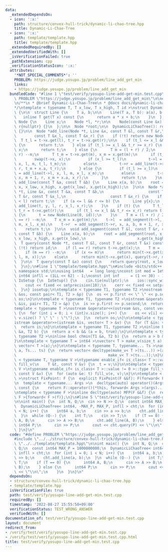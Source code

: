 ```yaml
---
data:
  _extendedDependsOn:
  - icon: ':x:'
    path: structure/convex-hull-trick/dynamic-li-chao-tree.hpp
    title: Dynamic-Li-Chao-Tree
  - icon: ':x:'
    path: template/template.hpp
    title: template/template.hpp
  _extendedRequiredBy: []
  _extendedVerifiedWith: []
  _isVerificationFailed: true
  _pathExtension: cpp
  _verificationStatusIcon: ':x:'
  attributes:
    '*NOT_SPECIAL_COMMENTS*': ''
    PROBLEM: https://judge.yosupo.jp/problem/line_add_get_min
    links:
    - https://judge.yosupo.jp/problem/line_add_get_min
  bundledCode: "#line 1 \"test/verify/yosupo-line-add-get-min.test.cpp\"\n#define\
    \ PROBLEM \"https://judge.yosupo.jp/problem/line_add_get_min\"\n\n#line 1 \"structure/convex-hull-trick/dynamic-li-chao-tree.hpp\"\
    \n/**\n * @brief Dynamic-Li-Chao-Tree\n * @docs docs/dynamic-li-chao-tree.md\n\
    */\ntemplate < typename T, T x_low, T x_high, T id >\nstruct DynamicLiChaoTree\
    \ {\n\n  struct Line {\n    T a, b;\n\n    Line(T a, T b): a(a), b(b) {}\n\n \
    \   inline T get(T x) const {\n      return a * x + b;\n    }\n  };\n\n  struct\
    \ Node {\n    Line x;\n    Node *l, *r;\n\n    Node(const Line &x): x{x}, l{nullptr},\
    \ r{nullptr} {}\n  };\n\n  Node *root;\n\n  DynamicLiChaoTree(): root{nullptr}\
    \ {}\n\n  Node *add_line(Node *t, Line &x, const T &l, const T &r,\n         \
    \        const T &x_l, const T &x_r) {\n    if (!t) return new Node(x);\n\n  \
    \  T t_l = t->x.get(l), t_r = t->x.get(r);\n\n    if (t_l <= x_l && t_r <= x_r)\
    \ {\n      return t;\n    } else if (t_l >= x_l && t_r >= x_r) {\n      t->x =\
    \ x;\n      return t;\n    } else {\n      T m = (l + r) / 2;\n      if (m ==\
    \ r) --m;\n      T t_m = t->x.get(m), x_m = x.get(m);\n      if (t_m > x_m) {\n\
    \        swap(t->x, x);\n        if (x_l >= t_l)\n          t->l = add_line(t->l,\
    \ x, l, m, t_l, t_m);\n        else\n          t->r = add_line(t->r, x, m + 1,\
    \ r, t_m + x.a, t_r);\n      } else {\n        if (t_l >= x_l)\n          t->l\
    \ = add_line(t->l, x, l, m, x_l, x_m);\n        else\n          t->r = add_line(t->r,\
    \ x, m + 1, r, x_m + x.a, x_r);\n      }\n      return t;\n    }\n  }\n\n  void\
    \ add_line(const T &a, const T &b) {\n    Line x(a, b);\n    root =\n        add_line(root,\
    \ x, x_low, x_high, x.get(x_low), x.get(x_high));\n  }\n\n  Node *add_segment(Node\
    \ *t, Line &x, const T &a, const T &b,\n                    const T &l, const\
    \ T &r, const T &x_l,\n                    const T &x_r) {\n    if (r < a || b\
    \ < l) return t;\n    if (a <= l && r <= b) {\n      Line y{x};\n      return\
    \ add_line(t, y, l, r, x_l, x_r);\n    }\n    if (t) {\n      T t_l = t->x.get(l),\
    \ t_r = t->x.get(r);\n      if (t_l <= x_l && t_r <= x_r) return t;\n    } else\
    \ {\n      t = new Node(Line(0, id));\n    }\n    T m = (l + r) / 2;\n    if (m\
    \ == r) --m;\n    T x_m = x.get(m);\n    t->l  = add_segment(t->l, x, a, b, l,\
    \ m, x_l, x_m);\n    t->r  = add_segment(t->r, x, a, b, m + 1, r, x_m + x.a, x_r);\n\
    \    return t;\n  }\n\n  void add_segment(const T &l, const T &r, const T &a,\
    \ const T &b) {\n    Line x(a, b);\n    root = add_segment(root, x, l, r - 1,\
    \ x_low, x_high, x.get(x_low),\n                       x.get(x_high));\n  }\n\n\
    \  T query(const Node *t, const T &l, const T &r, const T &x) const {\n    if\
    \ (!t) return id;\n    if (l == r) return t->x.get(x);\n    T m = (l + r) / 2;\n\
    \    if (m == r) --m;\n    if (x <= m)\n      return min(t->x.get(x), query(t->l,\
    \ l, m, x));\n    else\n      return min(t->x.get(x), query(t->r, m + 1, r, x));\n\
    \  }\n\n  T query(const T &x) const {\n    return query(root, x_low, x_high, x);\n\
    \  }\n};\n#line 1 \"template/template.hpp\"\n#include <bits/stdc++.h>\n\nusing\
    \ namespace std;\n\nusing int64   = long long;\nconst int mod = 1e9 + 7;\n\nconst\
    \ int64 infll = (1LL << 62) - 1;\nconst int inf     = (1 << 30) - 1;\n\nstruct\
    \ IoSetup {\n  IoSetup() {\n    cin.tie(nullptr);\n    ios::sync_with_stdio(false);\n\
    \    cout << fixed << setprecision(10);\n    cerr << fixed << setprecision(10);\n\
    \  }\n} iosetup;\n\ntemplate < typename T1, typename T2 >\nostream &operator<<(ostream\
    \ &os, const pair< T1, T2 > &p) {\n  os << p.first << \" \" << p.second;\n  return\
    \ os;\n}\n\ntemplate < typename T1, typename T2 >\nistream &operator>>(istream\
    \ &is, pair< T1, T2 > &p) {\n  is >> p.first >> p.second;\n  return is;\n}\n\n\
    template < typename T >\nostream &operator<<(ostream &os, const vector< T > &v)\
    \ {\n  for (int i = 0; i < (int)v.size(); i++) {\n    os << v[i] << (i + 1 !=\
    \ v.size() ? \" \" : \"\");\n  }\n  return os;\n}\n\ntemplate < typename T >\n\
    istream &operator>>(istream &is, vector< T > &v) {\n  for (T &in: v) is >> in;\n\
    \  return is;\n}\n\ntemplate < typename T1, typename T2 >\ninline bool chmax(T1\
    \ &a, T2 b) {\n  return a < b && (a = b, true);\n}\n\ntemplate < typename T1,\
    \ typename T2 >\ninline bool chmin(T1 &a, T2 b) {\n  return a > b && (a = b, true);\n\
    }\n\ntemplate < typename T = int64 >\nvector< T > make_v(size_t a) {\n  return\
    \ vector< T >(a);\n}\n\ntemplate < typename T, typename... Ts >\nauto make_v(size_t\
    \ a, Ts... ts) {\n  return vector< decltype(make_v< T >(ts...)) >(a,\n       \
    \                                         make_v< T >(ts...));\n}\n\ntemplate\
    \ < typename T, typename V >\ntypename enable_if< is_class< T >::value == 0 >::type\
    \ fill_v(\n    T &t, const V &v) {\n  t = v;\n}\n\ntemplate < typename T, typename\
    \ V >\ntypename enable_if< is_class< T >::value != 0 >::type fill_v(\n    T &t,\
    \ const V &v) {\n  for (auto &e: t) fill_v(e, v);\n}\n\ntemplate < typename F\
    \ >\nstruct FixPoint: F {\n  explicit FixPoint(F &&f): F(forward< F >(f)) {}\n\
    \n  template < typename... Args >\n  decltype(auto) operator()(Args &&...args)\
    \ const {\n    return F::operator()(*this, forward< Args >(args)...);\n  }\n};\n\
    \ntemplate < typename F >\ninline decltype(auto) MFP(F &&f) {\n  return FixPoint<\
    \ F >{forward< F >(f)};\n}\n#line 5 \"test/verify/yosupo-line-add-get-min.test.cpp\"\
    \n\nint main() {\n  int N, Q;\n  cin >> N >> Q;\n  const int64 MAX_P = 1000000000;\n\
    \  DynamicLiChaoTree< int64, -MAX_P, MAX_P, infll > cht;\n  for (int i = 0; i\
    \ < N; i++) {\n    int64 a, b;\n    cin >> a >> b;\n    cht.add_line(a, b);\n\
    \  }\n  while (Q--) {\n    int T;\n    cin >> T;\n    if (T == 0) {\n      int64\
    \ A, B;\n      cin >> A >> B;\n      cht.add_line(A, B);\n    } else {\n     \
    \ int64 P;\n      cin >> P;\n      cout << cht.query(P) << \"\\n\";\n    }\n \
    \ }\n}\n"
  code: "#define PROBLEM \"https://judge.yosupo.jp/problem/line_add_get_min\"\n\n\
    #include \"../../structure/convex-hull-trick/dynamic-li-chao-tree.hpp\"\n#include\
    \ \"../../template/template.hpp\"\n\nint main() {\n  int N, Q;\n  cin >> N >>\
    \ Q;\n  const int64 MAX_P = 1000000000;\n  DynamicLiChaoTree< int64, -MAX_P, MAX_P,\
    \ infll > cht;\n  for (int i = 0; i < N; i++) {\n    int64 a, b;\n    cin >> a\
    \ >> b;\n    cht.add_line(a, b);\n  }\n  while (Q--) {\n    int T;\n    cin >>\
    \ T;\n    if (T == 0) {\n      int64 A, B;\n      cin >> A >> B;\n      cht.add_line(A,\
    \ B);\n    } else {\n      int64 P;\n      cin >> P;\n      cout << cht.query(P)\
    \ << \"\\n\";\n    }\n  }\n}\n"
  dependsOn:
  - structure/convex-hull-trick/dynamic-li-chao-tree.hpp
  - template/template.hpp
  isVerificationFile: true
  path: test/verify/yosupo-line-add-get-min.test.cpp
  requiredBy: []
  timestamp: '2022-08-27 15:55:50+09:00'
  verificationStatus: TEST_WRONG_ANSWER
  verifiedWith: []
documentation_of: test/verify/yosupo-line-add-get-min.test.cpp
layout: document
redirect_from:
- /verify/test/verify/yosupo-line-add-get-min.test.cpp
- /verify/test/verify/yosupo-line-add-get-min.test.cpp.html
title: test/verify/yosupo-line-add-get-min.test.cpp
---
```

